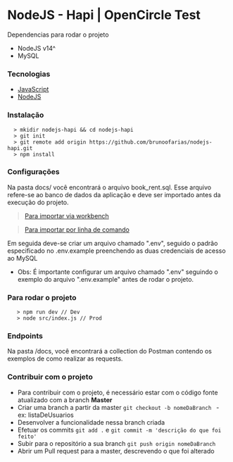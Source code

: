 # NodeJS - Hapi | OpenCircle Test

Dependencias para rodar o projeto
  - NodeJS v14^
  - MySQL 

### Tecnologias
  - [JavaScript](https://www.javascript.com/)
  - [NodeJS](https://nodejs.org/en/)

### Instalação

```
  > mkidir nodejs-hapi && cd nodejs-hapi
  > git init
  > git remote add origin https://github.com/brunoofarias/nodejs-hapi.git
  > npm install
```
### Configurações
Na pasta docs/ você encontrará o arquivo book_rent.sql. Esse arquivo refere-se ao banco de dados da aplicação e deve ser importado antes da execução do projeto.

> [Para importar via workbench](https://help.umbler.com/hc/pt-br/articles/202385865-MySQL-Importando-Exportando-um-banco-de-dados)

> [Para importar por linha de comando](https://professor-falken.com/pt/programacion/mysql/como-exportar-e-importar-una-base-de-datos-mysql-desde-la-linea-de-comandos/)

Em seguida deve-se criar um arquivo chamado ".env", seguido o padrão especificado no .env.example preenchendo as duas credenciais de acesso ao MySQL
  
* Obs: É importante configurar um arquivo chamado ".env" seguindo o exemplo do arquivo ".env.example" antes de rodar o projeto.

### Para rodar o projeto
```
   > npm run dev // Dev
   > node src/index.js // Prod
```

### Endpoints
Na pasta /docs, você encontrará a collection do Postman contendo os exemplos de como realizar as requests.

### Contribuir com o projeto

* Para contribuir com o projeto, é necessário estar com o código fonte atualizado com a branch **Master** 
* Criar uma branch a partir da master `git checkout -b nomeDaBranch ` - ex: listaDeUsuarios
* Desenvolver a funcionalidade nessa branch criada
* Efetuar os commits `git add .` e `git commit -m 'descrição do que foi feito'`
* Subir para o repositório a sua branch `git push origin nomeDaBranch`
* Abrir um Pull request para a master, descrevendo o que foi alterado
